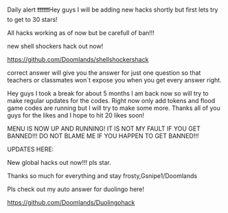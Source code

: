 Daily alert ❗❗❗❗❗❗Hey guys I will be adding new hacks shortly but first lets try to get to 30 stars!



All hacks working as of now but be carefull of ban!!!



new shell shockers hack out now!

https://github.com/Doomlands/shellshockershack

correct answer will give you the answer for just one question so that teachers or classmates won´t expose you when you get every answer right.

Hey guys I took a break for about 5 months I am back now so will try to make regular updates for the codes. Right now only add tokens and flood game codes are running but I will try to make some more. Thanks all of you guys for the likes and I hope to hit 20 likes soon!

MENU IS NOW UP AND RUNNING!
IT IS NOT MY FAULT IF YOU GET BANNED!!! DO NOT BLAME ME IF YOU HAPPEN TO GET BANNED!!!

UPDATES HERE:

New global hacks out now!!! pls star. 

Thanks so much for everything and stay frosty,Gsnipe1/Doomlands


Pls check out my auto answer for duolingo here!

https://github.com/Doomlands/Duolingohack


